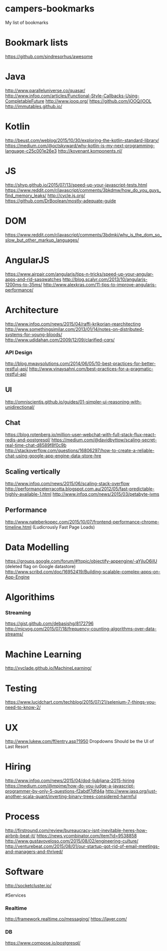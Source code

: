 # campers-bookmarks
My list of bookmarks

# Bookmark lists
https://github.com/sindresorhus/awesome

# Java
http://www.paralleluniverse.co/quasar/
http://www.infoq.com/articles/Functional-Style-Callbacks-Using-CompletableFuture
http://www.jooq.org/
https://github.com/jOOQ/jOOL
http://immutables.github.io/

# Kotlin

http://beust.com/weblog/2015/10/30/exploring-the-kotlin-standard-library/
https://medium.com/@octskyward/why-kotlin-is-my-next-programming-language-c25c001e26e3
http://kovenant.komponents.nl/


# JS
http://shyp.github.io/2015/07/13/speed-up-your-javascript-tests.html
https://www.reddit.com/r/javascript/comments/3bkdmw/how_do_you_guys_find_memory_leaks/
http://cycle.js.org/
https://github.com/DrBoolean/mostly-adequate-guide

# DOM
https://www.reddit.com/r/javascript/comments/3bdmki/why_is_the_dom_so_slow_but_other_markup_languages/

# AngularJS
https://www.airpair.com/angularjs/tips-n-tricks/speed-up-your-angular-apps-and-rid-sasqwatches
http://blog.scalyr.com/2013/10/angularjs-1200ms-to-35ms/
http://www.alexkras.com/11-tips-to-improve-angularjs-performance/

# Architecture

http://www.infoq.com/news/2015/04/raffi-krikorian-rearchitecting
http://www.somethingsimilar.com/2013/01/14/notes-on-distributed-systems-for-young-bloods/
http://www.udidahan.com/2009/12/09/clarified-cqrs/

### API Design
http://blog.mwaysolutions.com/2014/06/05/10-best-practices-for-better-restful-api/
http://www.vinaysahni.com/best-practices-for-a-pragmatic-restful-api


## UI
http://omniscientjs.github.io/guides/01-simpler-ui-reasoning-with-unidirectional/

## Chat
https://blog.rotenberg.io/million-user-webchat-with-full-stack-flux-react-redis-and-postgresql/
https://medium.com/@davidbyttow/scaling-secret-real-time-chat-d8589f8f0c9b
http://stackoverflow.com/questions/16806297/how-to-create-a-reliable-chat-using-google-app-engine-data-store-hre

## Scaling vertically
http://www.infoq.com/news/2015/06/scaling-stack-overflow http://performanceterracotta.blogspot.com.au/2012/05/fast-predictable-highly-available-1.html http://www.infoq.com/news/2015/03/petabyte-jvms

## Performance
http://www.nateberkopec.com/2015/10/07/frontend-performance-chrome-timeline.html (Ludicrously Fast Page Loads)

# Data Modelling
https://groups.google.com/forum/#!topic/objectify-appengine/-aYjluO6iIU (deleted flag on Google datastore)
http://www.scribd.com/doc/16952419/Building-scalable-complex-apps-on-App-Engine

# Algorithims
### Streaming
https://gist.github.com/debasishg/8172796
http://micvog.com/2015/07/18/frequency-counting-algorithms-over-data-streams/

# Machine Learning
http://xyclade.github.io/MachineLearning/

# Testing
https://www.lucidchart.com/techblog/2015/07/21/selenium-7-things-you-need-to-know-2/

# UX
http://www.lukew.com/ff/entry.asp?1950 Dropdowns Should be the UI of Last Resort

# Hiring
http://www.infoq.com/news/2015/04/dod-ljubljana-2015-hiring
https://medium.com/@mpjme/how-do-you-judge-a-javascript-programmer-by-only-5-questions-f2abdf7dfd4a
http://www.jasq.org/just-another-scala-quant/inverting-binary-trees-considered-harmful

# Process
http://firstround.com/review/bureaucracy-isnt-inevitable-heres-how-airbnb-beat-it/
https://news.ycombinator.com/item?id=9538858
http://www.gustavoveloso.com/2015/08/02/engineering-culture/
http://venturebeat.com/2015/08/01/our-startup-got-rid-of-email-meetings-and-managers-and-thrived/

# Software
http://socketcluster.io/

#Services
### Realtime
http://framework.realtime.co/messaging/
https://layer.com/
### DB
https://www.compose.io/postgresql/

